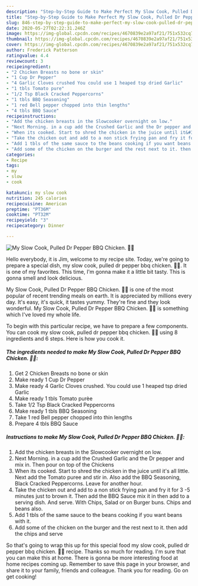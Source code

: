```yaml
---
description: "Step-by-Step Guide to Make Perfect My Slow Cook, Pulled Dr Pepper BBQ Chicken. 🥰🥰"
title: "Step-by-Step Guide to Make Perfect My Slow Cook, Pulled Dr Pepper BBQ Chicken. 🥰🥰"
slug: 846-step-by-step-guide-to-make-perfect-my-slow-cook-pulled-dr-pepper-bbq-chicken
date: 2020-05-27T02:22:31.246Z
image: https://img-global.cpcdn.com/recipes/4670839e2a97af21/751x532cq70/my-slow-cook-pulled-dr-pepper-bbq-chicken-🥰🥰-recipe-main-photo.jpg
thumbnail: https://img-global.cpcdn.com/recipes/4670839e2a97af21/751x532cq70/my-slow-cook-pulled-dr-pepper-bbq-chicken-🥰🥰-recipe-main-photo.jpg
cover: https://img-global.cpcdn.com/recipes/4670839e2a97af21/751x532cq70/my-slow-cook-pulled-dr-pepper-bbq-chicken-🥰🥰-recipe-main-photo.jpg
author: Frederick Patterson
ratingvalue: 4.4
reviewcount: 3
recipeingredient:
- "2 Chicken Breasts no bone or skin"
- "1 Cup Dr Pepper"
- "4 Garlic Cloves crushed You could use 1 heaped tsp dried Garlic"
- "1 tbls Tomato pure"
- "1/2 Tsp Black Cracked Peppercorns"
- "1 tbls BBQ Seasoning"
- "1 red Bell pepper chopped into thin lengths"
- "4 tbls BBQ Sauce"
recipeinstructions:
- "Add the chicken breasts in the Slowcooker overnight on low."
- "Next Morning. in a cup add the Crushed Garlic and the Dr pepper and mix in. Then pour on top of the Chickens"
- "When its cooked. Start to shred the chicken in the juice until it&#39;s all little. Next add the Tomato puree and stir in. Also add the BBQ Seasoning, Black Cracked Peppercorns. Leave for another hour."
- "Take the chicken out and add to a non stick frying pan and fry it for 3 -5 minutes just to brown it. Then add the BBQ Sauce mix it in then add to a serving dish. And serve. With Chips, Salad or on Burger buns. Chips and beans also."
- "Add 1 tbls of the same sauce to the beans cooking if you want beans with it."
- "Add some of the chicken on the burger and the rest next to it. then add the chips and serve"
categories:
- Recipe
tags:
- my
- slow
- cook

katakunci: my slow cook 
nutrition: 245 calories
recipecuisine: American
preptime: "PT36M"
cooktime: "PT32M"
recipeyield: "3"
recipecategory: Dinner

---
```



![My Slow Cook, Pulled Dr Pepper BBQ Chicken. 🥰🥰](https://img-global.cpcdn.com/recipes/4670839e2a97af21/751x532cq70/my-slow-cook-pulled-dr-pepper-bbq-chicken-🥰🥰-recipe-main-photo.jpg)

Hello everybody, it is Jim, welcome to my recipe site. Today, we're going to prepare a special dish, my slow cook, pulled dr pepper bbq chicken. 🥰🥰. It is one of my favorites. This time, I'm gonna make it a little bit tasty. This is gonna smell and look delicious.

My Slow Cook, Pulled Dr Pepper BBQ Chicken. 🥰🥰 is one of the most popular of recent trending meals on earth. It is appreciated by millions every day. It's easy, it's quick, it tastes yummy. They're fine and they look wonderful. My Slow Cook, Pulled Dr Pepper BBQ Chicken. 🥰🥰 is something which I've loved my whole life.




To begin with this particular recipe, we have to prepare a few components. You can cook my slow cook, pulled dr pepper bbq chicken. 🥰🥰 using 8 ingredients and 6 steps. Here is how you cook it.

<!--inarticleads1-->

##### The ingredients needed to make My Slow Cook, Pulled Dr Pepper BBQ Chicken. 🥰🥰:

1. Get 2 Chicken Breasts no bone or skin
1. Make ready 1 Cup Dr Pepper
1. Make ready 4 Garlic Cloves crushed. You could use 1 heaped tsp dried Garlic
1. Make ready 1 tbls Tomato purèe
1. Take 1/2 Tsp Black Cracked Peppercorns
1. Make ready 1 tbls BBQ Seasoning
1. Take 1 red Bell pepper chopped into thin lengths
1. Prepare 4 tbls BBQ Sauce




<!--inarticleads2-->

##### Instructions to make My Slow Cook, Pulled Dr Pepper BBQ Chicken. 🥰🥰:

1. Add the chicken breasts in the Slowcooker overnight on low.
1. Next Morning. in a cup add the Crushed Garlic and the Dr pepper and mix in. Then pour on top of the Chickens
1. When its cooked. Start to shred the chicken in the juice until it&#39;s all little. Next add the Tomato puree and stir in. Also add the BBQ Seasoning, Black Cracked Peppercorns. Leave for another hour.
1. Take the chicken out and add to a non stick frying pan and fry it for 3 -5 minutes just to brown it. Then add the BBQ Sauce mix it in then add to a serving dish. And serve. With Chips, Salad or on Burger buns. Chips and beans also.
1. Add 1 tbls of the same sauce to the beans cooking if you want beans with it.
1. Add some of the chicken on the burger and the rest next to it. then add the chips and serve




So that's going to wrap this up for this special food my slow cook, pulled dr pepper bbq chicken. 🥰🥰 recipe. Thanks so much for reading. I'm sure that you can make this at home. There is gonna be more interesting food at home recipes coming up. Remember to save this page in your browser, and share it to your family, friends and colleague. Thank you for reading. Go on get cooking!
